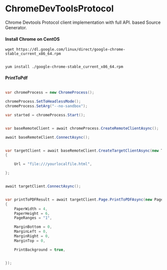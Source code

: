 # ChromeDevToolsProtocol
Chrome Devtools Protocol client implementation with full API. based Source Generator.

#### Install Chrome on CentOS

```
wget https://dl.google.com/linux/direct/google-chrome-stable_current_x86_64.rpm


yum install ./google-chrome-stable_current_x86_64.rpm
```

#### PrintToPdf

```C#

var chromeProcess = new ChromeProcess();

chromeProcess.SetToHeadlessMode();
chromeProcess.SetArg("--no-sandbox");

var started = chromeProcess.Start();


var baseRemoteClient = await chromeProcess.CreateRemoteClientAsync();

await baseRemoteClient.ConnectAsync();


var targetClient = await baseRemoteClient.CreateTargetClientAsync(new TargetDomain.CreateTargetParams
{

    Url = "file:///yourlocalfile.html",

};


await targetClient.ConnectAsync();


var printToPDFResult = await targetClient.Page.PrintToPDFAsync(new PageDomain.PrintToPDFParams
{
    PaperWidth = 4,
    PaperHeight = 6,
    PageRanges = "1",

    MarginBottom = 0,
    MarginLeft = 0,
    MarginRight = 0,
    MarginTop = 0,

    PrintBackground = true,


});

```
